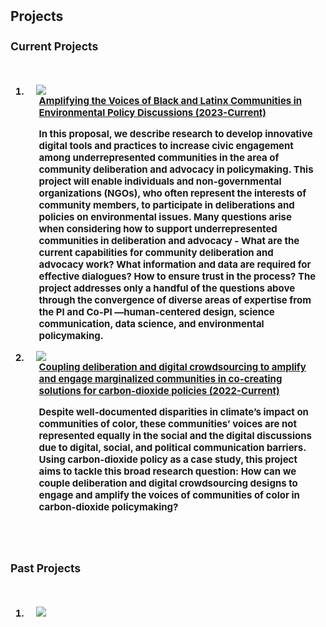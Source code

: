 <h2 id="publications" style="margin: 2px 0px -15px;"> Projects <temp style="font-size:15px;"> 
<br>
 
<h3>Current Projects</h3>   
  <br>
<div class="publications">
<ol class="bibliography">

<li>
<div class="pub-row">
  <div class="col-sm-3 abbr" style="position: relative;padding-right: 15px;padding-left: 15px;">
    <img src="https://raw.githubusercontent.com/cjacks04/cjacks04.github.io/main/assets/img/zooniverse.png">
  </div>
  <div class="col-sm-9" style="position: relative;padding-right: 15px;padding-left: 20px;">
          <div class="title"><a href="">Amplifying the Voices of Black and Latinx Communities in  Environmental Policy Discussions (2023-Current)</a></div>
      <p>In this proposal, we describe research to develop innovative digital tools and practices to increase civic engagement among underrepresented communities in the area of community deliberation and advocacy in policymaking. This project will enable individuals and non-governmental organizations (NGOs), who often represent the interests of community members, to participate in deliberations and policies on environmental issues. Many questions arise when considering how to support underrepresented communities in deliberation and advocacy  -  What are the current capabilities for community deliberation and advocacy work? What information and data are required for effective dialogues? How to ensure trust in the process? The project addresses only a handful of the questions above through the convergence of diverse areas of expertise from the PI and Co-PI —human-centered design, science communication, data science, and environmental policymaking.</p>
    </div>

  </div>
</li>

<li>
<div class="pub-row">
  <div class="col-sm-3 abbr" style="position: relative;padding-right: 15px;padding-left: 15px;">
    <img src="https://raw.githubusercontent.com/cjacks04/cjacks04.github.io/main/assets/img/zooniverse.png">
  </div>
  <div class="col-sm-9" style="position: relative;padding-right: 15px;padding-left: 20px;">
          <div class="title"><a href="">Coupling deliberation and digital crowdsourcing to amplify and engage marginalized communities in co-creating solutions for carbon-dioxide policies (2022-Current)</a></div>
      <p>Despite well-documented disparities in climate’s impact on communities of color, these communities’ voices are not represented equally in the social and the digital discussions due to digital, social, and political communication barriers. Using carbon-dioxide policy as a case study, this project aims to tackle this broad research question: How can we couple deliberation and digital crowdsourcing designs to engage and amplify the voices of communities of color in carbon-dioxide policymaking?</p>
    </div>

  </div>
</li>


</ol>
</div>
  <br>
 <br>
  
<h3>Past Projects</h3>   
  <br>
<div class="publications">
<ol class="bibliography">

<li>
<div class="pub-row">
  <div class="col-sm-3 abbr" style="position: relative;padding-right: 15px;padding-left: 15px;">
    <img src="https://raw.githubusercontent.com/cjacks04/cjacks04.github.io/main/assets/img/zooniverse.png">
  </div>
  <div class="col-sm-9" style="position: relative;padding-right: 15px;padding-left: 20px;">
          <div class="title"><a href=""> </a></div>
      <p></p>
    </div>

  </div>
</li>

</ol>
</div>

